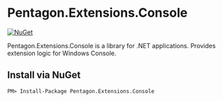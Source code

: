 # Pentagon.Extensions.Console

[![NuGet][nuget-badge]][nuget]  

Pentagon.Extensions.Console is a library for .NET applications. Provides extension logic for Windows Console.

[nuget]: https://www.nuget.org/packages/Pentagon.Extensions.Console/
[nuget-badge]: https://img.shields.io/nuget/v/Pentagon.Extensions.Console.svg?style=flat

## Install via NuGet

```
PM> Install-Package Pentagon.Extensions.Console
```